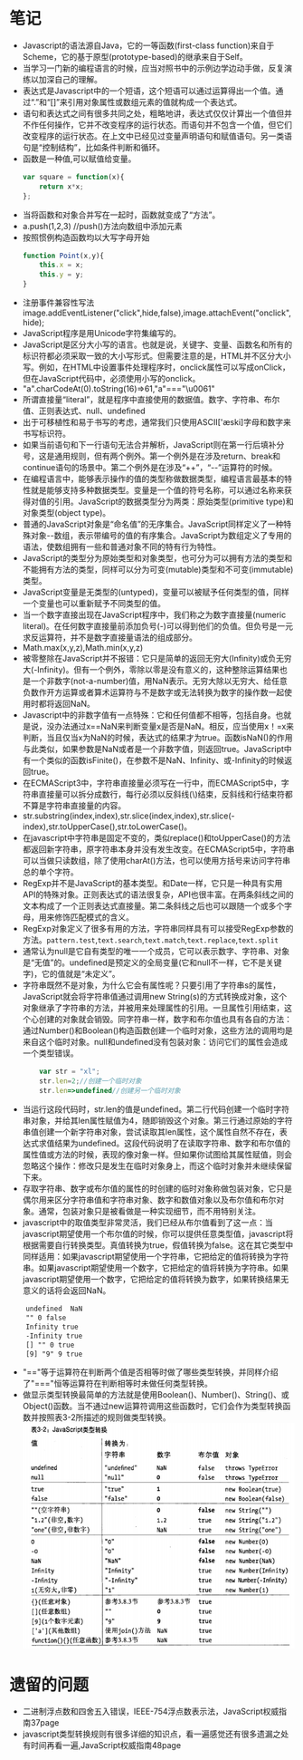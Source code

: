 # 笔记
* Javascript的语法源自Java，它的一等函数(first-class function)来自于Scheme，它的基于原型(prototype-based)的继承来自于Self。
* 当学习一门新的编程语言的时候，应当对照书中的示例边学边动手做，反复演练以加深自己的理解。
* 表达式是Javascript中的一个短语，这个短语可以通过运算得出一个值。通过“.”和“[]”来引用对象属性或数组元素的值就构成一个表达式。
* 语句和表达式之间有很多共同之处，粗略地讲，表达式仅仅计算出一个值但并不作任何操作，它并不改变程序的运行状态。而语句并不包含一个值，但它们改变程序的运行状态。在上文中已经见过变量声明语句和赋值语句。另一类语句是“控制结构”，比如条件判断和循环。
* 函数是一种值,可以赋值给变量。
	```javascript
	var square = function(x){
		return x*x;
	};
	```
* 当将函数和对象合并写在一起时，函数就变成了“方法”。
* a.push(1,2,3) //push()方法向数组中添加元素
* 按照惯例构造函数均以大写字母开始
	```javascript
	function Point(x,y){
		this.x = x;
		this.y = y;
	}
	```
* 注册事件兼容性写法image.addEventListener("click",hide,false),image.attachEvent("onclick",hide);
* JavaScript程序是用Unicode字符集编写的。
* JavaScript是区分大小写的语言。也就是说，关键字、变量、函数名和所有的标识符都必须采取一致的大小写形式。但需要注意的是，HTML并不区分大小写。例如，在HTML中设置事件处理程序时，onclick属性可以写成onClick，但在JavaScript代码中，必须使用小写的onclick。
* "a".charCodeAt(0).toString(16)=>61,"a"==="\u0061"
* 所谓直接量“literal”，就是程序中直接使用的数据值。数字、字符串、布尔值、正则表达式、null、undefined
* 出于可移植性和易于书写的考虑，通常我们只使用ASCII['æski]字母和数字来书写标识符。
* 如果当前语句和下一行语句无法合并解析，JavaScript则在第一行后填补分号，这是通用规则，但有两个例外。第一个例外是在涉及return、break和continue语句的场景中。第二个例外是在涉及“++”，“--”运算符的时候。
* 在编程语言中，能够表示操作的值的类型称做数据类型，编程语言最基本的特性就是能够支持多种数据类型。变量是一个值的符号名称，可以通过名称来获得对值的引用。JavaScript的数据类型分为两类：原始类型(primitive type)和对象类型(object type)。
* 普通的JavaScript对象是“命名值”的无序集合。JavaScript同样定义了一种特殊对象--数组，表示带编号的值的有序集合。JavaScript为数组定义了专用的语法，使数组拥有一些和普通对象不同的特有行为特性。
* JavaScript的类型分为原始类型和对象类型，也可分为可以拥有方法的类型和不能拥有方法的类型，同样可以分为可变(mutable)类型和不可变(immutable)类型。
* JavaScript变量是无类型的(untyped)，变量可以被赋予任何类型的值，同样一个变量也可以重新赋予不同类型的值。
* 当一个数字直接出现在JavaScript程序中，我们称之为数字直接量(numeric literal)。在任何数字直接量前添加负号(-)可以得到他们的负值。但负号是一元求反运算符，并不是数字直接量语法的组成部分。
* Math.max(x,y,z),Math.min(x,y,z)
* 被零整除在JavaScript并不报错：它只是简单的返回无穷大(Infinity)或负无穷大(-Infinity)。但有一个例外，零除以零是没有意义的，这种整除运算结果也是一个非数字(not-a-number)值，用NaN表示。无穷大除以无穷大、给任意负数作开方运算或者算术运算符与不是数字或无法转换为数字的操作数一起使用时都将返回NaN。
* Javascript中的非数字值有一点特殊：它和任何值都不相等，包括自身。也就是说，没办法通过x==NaN来判断变量x是否是NaN。相反，应当使用x！=x来判断，当且仅当x为NaN的时候，表达式的结果才为true。函数isNaN()的作用与此类似，如果参数是NaN或者是一个非数字值，则返回true。JavaScript中有一个类似的函数isFinite()，在参数不是NaN、Infinity、或-Infinity的时候返回true。
* 在ECMAScript3中，字符串直接量必须写在一行中，而ECMAScript5中，字符串直接量可以拆分成数行，每行必须以反斜线(\\)结束，反斜线和行结束符都不算是字符串直接量的内容。
* str.substring(index,index),str.slice(index,index),str.slice(-index),str.toUpperCase(),str.toLowerCase()。
* 在javascript中字符串是固定不变的，类似replace()和toUpperCase()的方法都返回新字符串，原字符串本身并没有发生改变。在ECMAScript5中，字符串可以当做只读数组，除了使用charAt()方法，也可以使用方括号来访问字符串总的单个字符。
* RegExp并不是JavaScript的基本类型。和Date一样，它只是一种具有实用API的特殊对象。正则表达式的语法很复杂，API也很丰富。在两条斜线之间的文本构成了一个正则表达式直接量。第二条斜线之后也可以跟随一个或多个字母，用来修饰匹配模式的含义。
* RegExp对象定义了很多有用的方法，字符串同样具有可以接受RegExp参数的方法。`pattern.test`,`text.search`,`text.match`,`text.replace`,`text.split`
* 通常认为null是它自有类型的唯一一个成员，它可以表示数字、字符串、对象是“无值”的。undefined是预定义的全局变量(它和null不一样，它不是关键字)，它的值就是“未定义”。
* 字符串既然不是对象，为什么它会有属性呢？只要引用了字符串s的属性，JavaScript就会将字符串值通过调用new String(s)的方式转换成对象，这个对象继承了字符串的方法，并被用来处理属性的引用。一旦属性引用结束，这个心创建的对象就会销毁。同字符串一样，数字和布尔值也具有各自的方法：通过Number()和Boolean()构造函数创建一个临时对象，这些方法的调用均是来自这个临时对象。null和undefined没有包装对象：访问它们的属性会造成一个类型错误。
	```javascript
		var str = "xl";
		str.len=2;//创建一个临时对象
		str.len=>undefined//创建另一个临时对象
	```
* 当运行这段代码时，str.len的值是undefined。第二行代码创建一个临时字符串对象，并给其len属性赋值为4，随即销毁这个对象。第三行通过原始的字符串值创建一个新字符串对象，尝试读取其len属性，这个属性自然不存在，表达式求值结果为undefined。这段代码说明了在读取字符串、数字和布尔值的属性值或方法的时候，表现的像对象一样。但如果你试图给其属性赋值，则会忽略这个操作：修改只是发生在临时对象身上，而这个临时对象并未继续保留下来。
* 存取字符串、数字或布尔值的属性的时创建的临时对象称做包装对象，它只是偶尔用来区分字符串值和字符串对象、数字和数值对象以及布尔值和布尔对象。通常，包装对象只是被看做是一种实现细节，而不用特别关注。
* javascript中的取值类型非常灵活，我们已经从布尔值看到了这一点：当javascript期望使用一个布尔值的时候，你可以提供任意类型值，javascript将根据需要自行转换类型。真值转换为true，假值转换为false。这在其它类型中同样适用：如果javascript期望使用一个字符串，它把给定的值将转换为字符串。如果javascript期望使用一个数字，它把给定的值将转换为字符串。如果javascript期望使用一个数字，它把给定的值将转换为数字，如果转换结果无意义的话将会返回NaN。
```
	undefined  NaN
	"" 0 false
	Infinity true
	-Infinity true
	[] "" 0 true
	[9] "9" 9 true
```
* "=="等于运算符在判断两个值是否相等时做了哪些类型转换，并同样介绍了"==="恒等运算符在判断相等时未做任何类型转换。
* 做显示类型转换最简单的方法就是使用Boolean()、Number()、String()、或Object()函数。当不通过new运算符调用这些函数时，它们会作为类型转换函数并按照表3-2所描述的规则做类型转换。
![javascript类型转换规则表3-2](images/20180505001.png)
# 遗留的问题
* 二进制浮点数和四舍五入错误，IEEE-754浮点数表示法，JavaScript权威指南37page
* javascript类型转换规则有很多详细的知识点，看一遍感觉还有很多遗漏之处有时间再看一遍,JavaScript权威指南48page